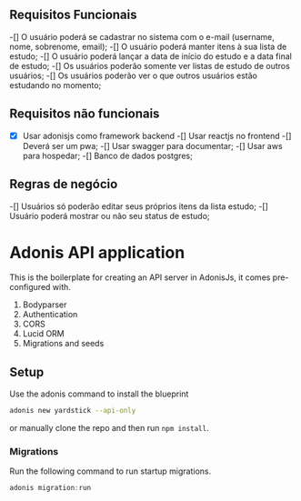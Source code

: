 ## Requisitos Funcionais

-[] O usuário poderá se cadastrar no sistema com o e-mail (username, nome, sobrenome, email);
-[] O usuário poderá manter itens à sua lista de estudo;
-[] O usuário poderá lançar a data de início do estudo e a data final de estudo;
-[] Os usuários poderão somente ver listas de estudo de outros usuários;
-[] Os usuários poderão ver o que outros usuários estão estudando no momento;

## Requisitos não funcionais

-[x] Usar adonisjs como framework backend
-[] Usar reactjs no frontend
-[] Deverá ser um pwa;
-[] Usar swagger para documentar;
-[] Usar aws para hospedar;
-[] Banco de dados postgres;

## Regras de negócio

-[] Usuários só poderão editar seus próprios itens da lista estudo;
-[] Usuário poderá mostrar ou não seu status de estudo;

# Adonis API application

This is the boilerplate for creating an API server in AdonisJs, it comes pre-configured with.

1. Bodyparser
2. Authentication
3. CORS
4. Lucid ORM
5. Migrations and seeds

## Setup

Use the adonis command to install the blueprint

```bash
adonis new yardstick --api-only
```

or manually clone the repo and then run `npm install`.


### Migrations

Run the following command to run startup migrations.

```js
adonis migration:run
```

